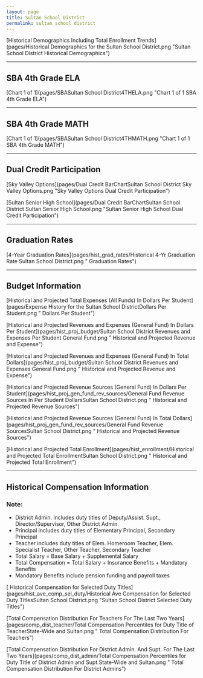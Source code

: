 ```yaml
---
layout: page
title: Sultan School District
permalink: sultan school district
---
```



[Historical Demographics Including Total Enrollment Trends](pages/Historical Demographics for the Sultan School District.png "Sultan School District Historical Demographics")

___

## SBA 4th Grade ELA

[Chart 1 of 1](pages/SBASultan School District4THELA.png "Chart 1 of 1 SBA 4th Grade ELA")


___

## SBA 4th Grade MATH

[Chart 1 of 1](pages/SBASultan School District4THMATH.png "Chart 1 of 1 SBA 4th Grade MATH")


___

## Dual Credit Participation

[Sky Valley Options](pages/Dual Credit BarChartSultan School District Sky Valley Options.png "Sky Valley Options Dual Credit Participation")

[Sultan Senior High School](pages/Dual Credit BarChartSultan School District Sultan Senior High School.png "Sultan Senior High School Dual Credit Participation")


___

## Graduation Rates

[4-Year Graduation Rates](pages/hist_grad_rates/Historical 4-Yr Graduation Rate Sultan School District.png " Graduation Rates")


___

## Budget Information

[Historical and Projected Total Expenses (All Funds) In Dollars Per Student](pages/Expense History for the Sultan School DistrictDollars Per Student.png " Dollars Per Student")

[Historical and Projected Revenues and Expenses (General Fund) In Dollars Per Student](pages/hist_proj_budget/Sultan School District Revenues and Expenses Per Student General Fund.png " Historical and Projected Revenue and Expense")

[Historical and Projected Revenues and Expenses (General Fund) In Total Dollars](pages/hist_proj_budget/Sultan School District Revenues and Expenses General Fund.png " Historical and Projected Revenue and Expense")

[Historical and Projected Revenue Sources (General Fund) In Dollars Per Student](pages/hist_proj_gen_fund_rev_sources/General Fund Revenue Sources In Per Student DollarsSultan School District.png " Historical and Projected Revenue Sources")

[Historical and Projected Revenue Sources (General Fund) In Total Dollars](pages/hist_proj_gen_fund_rev_sources/General Fund Revenue SourcesSultan School District.png " Historical and Projected Revenue Sources")

[Historical and Projected Total Enrollment](pages/hist_enrollment/Historical and Projected Total EnrollmentSultan School District.png " Historical and Projected Total Enrollment")


___

## Historical Compensation Information
### Note:
- District Admin. includes duty titles of Deputy/Assist. Supt., Director/Supervisor, Other District Admin.
- Principal includes duty titles of Elementary Principal, Secondary Principal
- Teacher includes duty titles of Elem. Homeroom Teacher, Elem. Specialist Teacher, Other Teacher, Secondary Teacher
- Total Salary = Base Salary + Supplemental Salary
- Total Compensation = Total Salary + Insurance Benefits + Mandatory Benefits
- Mandatory Benefits include pension funding and payroll taxes

[ Historical Compensation for Selected Duty Titles](pages/hist_ave_comp_sel_duty/Historical Ave Compensation for Selected Duty TitlesSultan School District.png "Sultan School District Selected Duty Titles")

[Total Compensation Distribution For Teachers For The Last Two Years](pages/comp_dist_teacher/Total Compensation Percentiles for Duty Title of TeacherState-Wide and Sultan.png " Total Compensation Distribution For Teachers")

[Total Compensation Distribution For District Admin. And Supt. For The Last Two Years](pages/comp_dist_admin/Total Compensation Percentiles for Duty Title of District Admin and Supt.State-Wide and Sultan.png " Total Compensation Distribution For District Admins")

